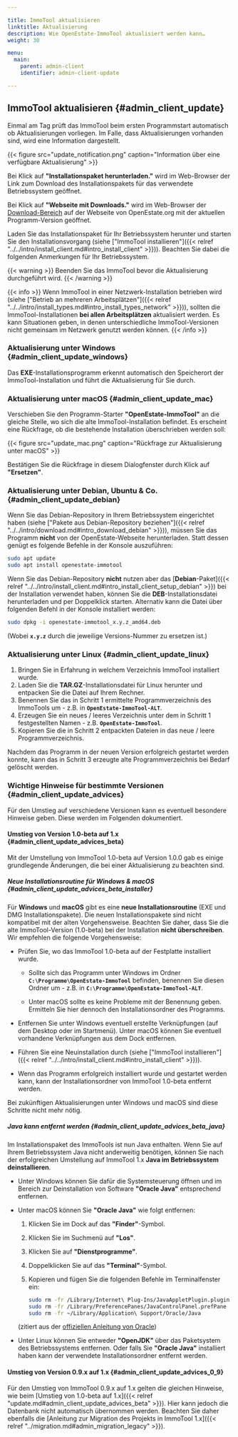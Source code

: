 ```yaml
---

title: ImmoTool aktualisieren
linktitle: Aktualisierung
description: Wie OpenEstate-ImmoTool aktualisiert werden kann…
weight: 30

menu:
  main:
    parent: admin-client
    identifier: admin-client-update

---
```


## ImmoTool aktualisieren {#admin_client_update}

Einmal am Tag prüft das ImmoTool beim ersten Programmstart automatisch ob Aktualisierungen vorliegen. Im Falle, dass Aktualisierungen vorhanden sind, wird eine Information dargestellt.

{{< figure src="update_notification.png" caption="Information über eine verfügbare Aktualisierung" >}}

Bei Klick auf **"Installationspaket herunterladen."** wird im Web-Browser der Link zum Download des Installationspakets für das verwendete Betriebssystem geöffnet.

Bei Klick auf **"Webseite mit Downloads."** wird im Web-Browser der [Download-Bereich](https://openestate.org/downloads/openestate-immotool) auf der Webseite von OpenEstate.org mit der aktuellen Programm-Version geöffnet.

Laden Sie das Installationspaket für Ihr Betriebssystem herunter und starten Sie den Installationsvorgang (siehe ["ImmoTool installieren"]({{< relref "../../intro/install_client.md#intro_install_client" >}})). Beachten Sie dabei die folgenden Anmerkungen für Ihr Betriebssystem.

{{< warning >}}
Beenden Sie das ImmoTool bevor die Aktualisierung durchgeführt wird.
{{< /warning >}}

{{< info >}}
Wenn ImmoTool in einer Netzwerk-Installation betrieben wird (siehe ["Betrieb an mehreren Arbeitsplätzen"]({{< relref "../../intro/install_types.md#intro_install_types_network" >}})), sollten die ImmoTool-Installationen **bei allen Arbeitsplätzen** aktualisiert werden. Es kann Situationen geben, in denen unterschiedliche ImmoTool-Versionen nicht gemeinsam im Netzwerk genutzt werden können. 
{{< /info >}}


### Aktualisierung unter Windows {#admin_client_update_windows}

Das **EXE**-Installationsprogramm erkennt automatisch den Speicherort der ImmoTool-Installation und führt die Aktualisierung für Sie durch.


### Aktualisierung unter macOS {#admin_client_update_mac}

Verschieben Sie den Programm-Starter **"OpenEstate-ImmoTool"** an die gleiche Stelle, wo sich die alte ImmoTool-Installation befindet. Es erscheint eine Rückfrage, ob die bestehende Installation überschrieben werden soll:

{{< figure src="update_mac.png" caption="Rückfrage zur Aktualisierung unter macOS" >}}

Bestätigen Sie die Rückfrage in diesem Dialogfenster durch Klick auf **"Ersetzen"**.


### Aktualisierung unter Debian, Ubuntu & Co. {#admin_client_update_debian}

Wenn Sie das Debian-Repository in Ihrem Betriebssystem eingerichtet haben (siehe ["Pakete aus Debian-Repository beziehen"]({{< relref "../../intro/download.md#intro_download_debian" >}})), müssen Sie das Programm **nicht** von der OpenEstate-Webseite herunterladen. Statt dessen genügt es folgende Befehle in der Konsole auszuführen:

```bash
sudo apt update
sudo apt install openestate-immotool
```

Wenn Sie das Debian-Repository **nicht** nutzen aber das [**Debian**-Paket]({{< relref "../../intro/install_client.md#intro_install_client_setup_debian" >}}) bei der Installation verwendet haben, können Sie die **DEB**-Installationsdatei herunterladen und per Doppelklick starten. Alternativ kann die Datei über folgenden Befehl in der Konsole installiert werden:

```bash
sudo dpkg -i openestate-immotool_x.y.z_amd64.deb
```

(Wobei **`x.y.z`** durch die jeweilige Versions-Nummer zu ersetzen ist.)


### Aktualisierung unter Linux {#admin_client_update_linux}

1.  Bringen Sie in Erfahrung in welchem Verzeichnis ImmoTool installiert wurde.
2.  Laden Sie die **TAR.GZ**-Installationsdatei für Linux herunter und entpacken Sie die Datei auf Ihrem Rechner. 
3.  Benennen Sie das in Schritt 1 ermittelte Programmverzeichnis des ImmoTools um - z.B. in **`OpenEstate-ImmoTool-ALT`**.
4.  Erzeugen Sie ein neues / leeres Verzeichnis unter dem in Schritt 1 festgestellten Namen - z.B. **`OpenEstate-ImmoTool`**.
5.  Kopieren Sie die in Schritt 2 entpackten Dateien in das neue / leere Programmverzeichnis.

Nachdem das Programm in der neuen Version erfolgreich gestartet werden konnte, kann das in Schritt 3 erzeugte alte Programmverzeichnis bei Bedarf gelöscht werden.


### Wichtige Hinweise für bestimmte Versionen {#admin_client_update_advices}

Für den Umstieg auf verschiedene Versionen kann es eventuell besondere Hinweise geben. Diese werden im Folgenden dokumentiert.


#### Umstieg von Version 1.0-beta auf 1.x {#admin_client_update_advices_beta}

Mit der Umstellung von ImmoTool 1.0-beta auf Version 1.0.0 gab es einige grundlegende Änderungen, die bei einer Aktualisierung zu beachten sind.


##### Neue Installationsroutine für Windows & macOS {#admin_client_update_advices_beta_installer}

Für **Windows** und **macOS** gibt es eine **neue Installationsroutine** (EXE und DMG Installationspakete). Die neuen Installationspakete sind nicht kompatibel mit der alten Vorgehensweise. Beachten Sie daher, dass Sie die alte ImmoTool-Version (1.0-beta) bei der Installation **nicht überschreiben**. Wir empfehlen die folgende Vorgehensweise:

-   Prüfen Sie, wo das ImmoTool 1.0-beta auf der Festplatte installiert wurde. 

    -   Sollte sich das Programm unter Windows im Ordner **`C:\Programme\OpenEstate-ImmoTool`** befinden, benennen Sie diesen Ordner um - z.B. in **`C:\Programme\OpenEstate-ImmoTool-ALT`**.
    
    -   Unter macOS sollte es keine Probleme mit der Benennung geben. Ermitteln Sie hier dennoch den Installationsordner des Programms.
    
-   Entfernen Sie unter Windows eventuell erstellte Verknüpfungen (auf dem Desktop oder im Startmenü). Unter macOS können Sie eventuell vorhandene Verknüpfungen aus dem Dock entfernen.

-   Führen Sie eine Neuinstallation durch (siehe ["ImmoTool installieren"]({{< relref "../../intro/install_client.md#intro_install_client" >}})).

-   Wenn das Programm erfolgreich installiert wurde und gestartet werden kann, kann der Installationsordner von ImmoTool 1.0-beta entfernt werden.

Bei zukünftigen Aktualisierungen unter Windows und macOS sind diese Schritte nicht mehr nötig. 


##### Java kann entfernt werden {#admin_client_update_advices_beta_java}

Im Installationspaket des ImmoTools ist nun Java enthalten. Wenn Sie auf Ihrem Betriebssystem Java nicht anderweitig benötigen, können Sie nach der erfolgreichen Umstellung auf ImmoTool 1.x **Java im Betriebssystem deinstallieren**.

-   Unter Windows können Sie dafür die Systemsteuerung öffnen und im Bereich zur Deinstallation von Software **"Oracle Java"** entsprechend entfernen.

-   Unter macOS können Sie **"Oracle Java"** wie folgt entfernen:

    1.  Klicken Sie im Dock auf das **"Finder"**-Symbol.
    2.  Klicken Sie im Suchmenü auf **"Los"**.
    3.  Klicken Sie auf **"Dienstprogramme"**.
    4.  Doppelklicken Sie auf das **"Terminal"**-Symbol.
    5.  Kopieren und fügen Sie die folgenden Befehle im Terminalfenster ein:
    
        ```bash
        sudo rm -fr /Library/Internet\ Plug-Ins/JavaAppletPlugin.plugin
        sudo rm -fr /Library/PreferencePanes/JavaControlPanel.prefPane
        sudo rm -fr ~/Library/Application\ Support/Oracle/Java
        ```

    (zitiert aus der [offiziellen Anleitung von Oracle](https://www.java.com/de/download/help/mac_uninstall_java.xml))

-   Unter Linux können Sie entweder **"OpenJDK"** über das Paketsystem des Betriebssystems entfernen. Oder falls Sie **"Oracle Java"** installiert haben kann der verwendete Installationsordner entfernt werden. 


#### Umstieg von Version 0.9.x auf 1.x {#admin_client_update_advices_0_9}

Für den Umstieg von ImmoTool 0.9.x auf 1.x gelten die gleichen Hinweise, wie beim [Umstieg von 1.0-beta auf 1.x]({{< relref "update.md#admin_client_update_advices_beta" >}}). Hier kann jedoch die Datenbank nicht automatisch übernommen werden. Beachten Sie daher ebenfalls die [Anleitung zur Migration des Projekts in ImmoTool 1.x]({{< relref "../migration.md#admin_migration_legacy" >}}).  
